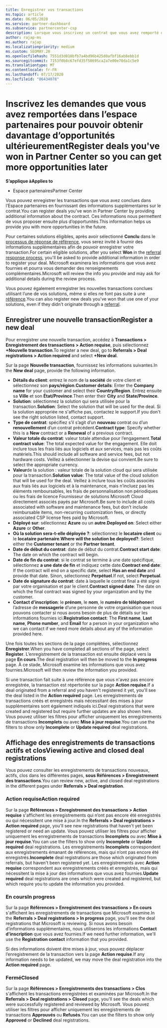 ```yaml
---
title: Enregistrer vos transactions
ms.topic: article
ms.date: 06/05/2020
ms.service: partner-dashboard
ms.subservice: partnercenter-csp
description: Lorsque vous inscrivez un contrat que vous avez remporté dans l’espace partenaires, Microsoft vous offre plus d’opportunités à l’avenir.
author: rajap-ms
ms.author: rajap
ms.localizationpriority: medium
ms.custom: SEOMAY.20
ms.openlocfilehash: 7551d3d010bfb7a4bd96b425d0afbf16ab8ebb1d
ms.sourcegitcommit: 7153f0b8c67efd35f58695ca2a7e00e70da1c5e9
ms.translationtype: MT
ms.contentlocale: fr-FR
ms.lasthandoff: 07/17/2020
ms.locfileid: "86434078"
---
```

# <a name="register-deals-youve-won-in-partner-center-so-you-can-get-more-opportunities-later"></a><span data-ttu-id="7209c-103">Inscrivez les demandes que vous avez remportées dans l’espace partenaires pour pouvoir obtenir davantage d’opportunités ultérieurement</span><span class="sxs-lookup"><span data-stu-id="7209c-103">Register deals you've won in Partner Center so you can get more opportunities later</span></span>

<span data-ttu-id="7209c-104">**S’applique à**</span><span class="sxs-lookup"><span data-stu-id="7209c-104">**Applies to**</span></span>

- <span data-ttu-id="7209c-105">Espace partenaires</span><span class="sxs-lookup"><span data-stu-id="7209c-105">Partner Center</span></span>

<span data-ttu-id="7209c-106">Vous pouvez enregistrer les transactions que vous avez conclues dans l’Espace partenaires en fournissant des informations supplémentaires sur le contrat.</span><span class="sxs-lookup"><span data-stu-id="7209c-106">You can register deals you've won in Partner Center by providing additional information about the contract.</span></span> <span data-ttu-id="7209c-107">Ces informations nous permettent de vous proposer ensuite plus d’opportunités.</span><span class="sxs-lookup"><span data-stu-id="7209c-107">This information helps us provide you with more opportunities in the future.</span></span>

<span data-ttu-id="7209c-108">Pour certaines solutions éligibles, après avoir sélectionné **Conclu** dans le [processus de réponse de référence](responding-to-referrals.md), vous serez invité à fournir des informations supplémentaires afin de pouvoir enregistrer votre transaction.</span><span class="sxs-lookup"><span data-stu-id="7209c-108">For certain eligible solutions, after you select **Won** in the [referral response process](responding-to-referrals.md), you'll be asked to provide additional information in order to register your deal.</span></span> <span data-ttu-id="7209c-109">Microsoft examinera les informations que vous avez fournies et pourra vous demander des renseignements complémentaires.</span><span class="sxs-lookup"><span data-stu-id="7209c-109">Microsoft will review the info you provide and may ask for additional details during the review process.</span></span>

<span data-ttu-id="7209c-110">Vous pouvez également enregistrer les nouvelles transactions conclues utilisant l’une de vos solutions, même si elles ne font pas suite à une [référence](referrals.md).</span><span class="sxs-lookup"><span data-stu-id="7209c-110">You can also register new deals you've won that use one of your solutions, even if they didn't originate through a [referral](referrals.md).</span></span> 

## <a name="register-a-new-deal"></a><span data-ttu-id="7209c-111">Enregistrer une nouvelle transaction</span><span class="sxs-lookup"><span data-stu-id="7209c-111">Register a new deal</span></span>

<span data-ttu-id="7209c-112">Pour enregistrer une nouvelle transaction, accédez à **Transactions > Enregistrement des transactions > Action requise**, puis sélectionnez **+Nouvelle transaction**.</span><span class="sxs-lookup"><span data-stu-id="7209c-112">To register a new deal, go to **Referrals > Deal registrations > Action required** and select **+New deal**.</span></span>

<span data-ttu-id="7209c-113">Sur la page **Nouvelle transaction**, fournissez les informations suivantes.</span><span class="sxs-lookup"><span data-stu-id="7209c-113">In the **New deal** page, provide the following information.</span></span>

- <span data-ttu-id="7209c-114">**Détails du client**: entrez le nom de la **société** de votre client et sélectionnez son **pays/région**.</span><span class="sxs-lookup"><span data-stu-id="7209c-114">**Customer details**: Enter the **Company name** for your customer and select their **Country/Region**.</span></span> <span data-ttu-id="7209c-115">Entrez ensuite sa **Ville** et son **État/Province**.</span><span class="sxs-lookup"><span data-stu-id="7209c-115">Then enter their **City** and **State/Province**.</span></span>
- <span data-ttu-id="7209c-116">**Solution**: sélectionnez la solution qui sera utilisée pour la transaction.</span><span class="sxs-lookup"><span data-stu-id="7209c-116">**Solution**: Select the solution that will be used for the deal.</span></span> <span data-ttu-id="7209c-117">Si la solution appropriée ne s'affiche pas, contactez le support.</span><span class="sxs-lookup"><span data-stu-id="7209c-117">If you don't see the right solution listed, contact support.</span></span>
- <span data-ttu-id="7209c-118">**Type de contrat**: spécifiez s’il s’agit d’un **nouveau** contrat ou d’un **renouvellement** d’un contrat précédent.</span><span class="sxs-lookup"><span data-stu-id="7209c-118">**Contract type**: Specify whether this is a **New** contract or a **Renewal** of a previous contract.</span></span>
- <span data-ttu-id="7209c-119">**Valeur totale du contrat**: valeur totale attendue pour l’engagement.</span><span class="sxs-lookup"><span data-stu-id="7209c-119">**Total contract value**: The total expected value for the engagement.</span></span> <span data-ttu-id="7209c-120">Elle doit inclure tous les frais liés aux logiciels et aux services, mais pas les coûts matériels.</span><span class="sxs-lookup"><span data-stu-id="7209c-120">This should include all software and service fees, but not hardware costs.</span></span> <span data-ttu-id="7209c-121">Veillez à sélectionner la devise qui convient.</span><span class="sxs-lookup"><span data-stu-id="7209c-121">Be sure to select the appropriate currency.</span></span>
- <span data-ttu-id="7209c-122">**Valeur**de la solution : valeur totale de la solution cloud qui sera utilisée pour la transaction.</span><span class="sxs-lookup"><span data-stu-id="7209c-122">**Solution value**: The total value of the cloud solution that will be used for the deal.</span></span> <span data-ttu-id="7209c-123">Veillez à inclure tous les coûts associés aux frais liés aux logiciels et à la maintenance, mais n’incluez pas les éléments remboursables, les frais de personnalisation non périodiques ou les frais de licence Fournisseur de solutions Microsoft Cloud directement associés payés par Microsoft.</span><span class="sxs-lookup"><span data-stu-id="7209c-123">Be sure to include all costs associated with software and maintenance fees, but don't include reimbursable items, non-recurring customization fees, or directly associated CSP license fees paid by Microsoft.</span></span>
- <span data-ttu-id="7209c-124">**Déployé sur**: sélectionnez **Azure** ou un **autre**.</span><span class="sxs-lookup"><span data-stu-id="7209c-124">**Deployed on**: Select either **Azure** or **Other**.</span></span>
- <span data-ttu-id="7209c-125">**Où la solution sera-t-elle déployée ?**: sélectionnez le **locataire client** ou le **locataire partenaire**.</span><span class="sxs-lookup"><span data-stu-id="7209c-125">**Where will the solution be deployed?**: Select either the **Customer tenant** or the **Partner tenant**.</span></span>
- <span data-ttu-id="7209c-126">**Date de début du contrat**: date de début du contrat.</span><span class="sxs-lookup"><span data-stu-id="7209c-126">**Contract start date**: The date on which the contract will begin.</span></span>
- <span data-ttu-id="7209c-127">**Date de fin du contrat**: si le contrat se termine à une date spécifique, sélectionnez **a une date de fin** et indiquez cette date.</span><span class="sxs-lookup"><span data-stu-id="7209c-127">**Contract end date**: If the contract will end on a specific date, select **Has an end date** and provide that date.</span></span> <span data-ttu-id="7209c-128">Sinon, sélectionnez **Perpétuel**.</span><span class="sxs-lookup"><span data-stu-id="7209c-128">If not, select **Perpetual**.</span></span>
- <span data-ttu-id="7209c-129">**Date de signature du contrat**: date à laquelle le contrat final a été signé par votre organisation et par le client.</span><span class="sxs-lookup"><span data-stu-id="7209c-129">**Contract signed date**: The date on which the final contract was signed by your organization and by the customer.</span></span>
- <span data-ttu-id="7209c-130">**Contact d’inscription**: le **prénom**, le **nom**, le **numéro de téléphone**et l’adresse de **messagerie** d’une personne de votre organisation que nous pouvons contacter si nous avons besoin de plus de détails sur les informations fournies ici.</span><span class="sxs-lookup"><span data-stu-id="7209c-130">**Registration contact**: The **First name**, **Last name**, **Phone number**, and **Email** for a person in your organization who we can contact if we need more details about any of the information provided here.</span></span>

<span data-ttu-id="7209c-131">Une fois toutes les sections de la page complétées, sélectionnez **Enregistrer**.</span><span class="sxs-lookup"><span data-stu-id="7209c-131">When you have completed all sections of the page, select **Register**.</span></span> <span data-ttu-id="7209c-132">L’enregistrement de la transaction est ensuite déplacé vers la page **En cours**.</span><span class="sxs-lookup"><span data-stu-id="7209c-132">The deal registration will then be moved to the **In progress** page.</span></span> <span data-ttu-id="7209c-133">À ce stade, Microsoft examine les informations que vous avez fournies.</span><span class="sxs-lookup"><span data-stu-id="7209c-133">Microsoft will then review the information you provided.</span></span>

<span data-ttu-id="7209c-134">Si une transaction fait suite à une référence que vous n'avez pas encore enregistrée, la transaction est répertoriée sur la page **Action requise**.</span><span class="sxs-lookup"><span data-stu-id="7209c-134">If a deal originated from a referral and you haven't registered it yet, you'll see the deal listed in the **Action required** page.</span></span> <span data-ttu-id="7209c-135">Les enregistrements de transactions créés et enregistrés mais nécessitant des mises à jour supplémentaires sont également indiqués ici.</span><span class="sxs-lookup"><span data-stu-id="7209c-135">Deal registrations that were created and registered but require further updates are also shown here.</span></span> <span data-ttu-id="7209c-136">Vous pouvez utiliser les filtres pour afficher uniquement les enregistrements de transactions **Incomplets** ou avec **Mise à jour requise**.</span><span class="sxs-lookup"><span data-stu-id="7209c-136">You can use the filters to show only **Incomplete** or **Update required** deal registrations.</span></span>

## <a name="viewing-active-and-closed-deal-registrations"></a><span data-ttu-id="7209c-137">Affichage des enregistrements de transactions actifs et clos</span><span class="sxs-lookup"><span data-stu-id="7209c-137">Viewing active and closed deal registrations</span></span>

<span data-ttu-id="7209c-138">Vous pouvez consulter les enregistrements de transactions nouveaux, actifs, clos dans les différentes pages, **sous Références > Enregistrement des transactions**.</span><span class="sxs-lookup"><span data-stu-id="7209c-138">You can review new, active, and closed deal registrations in the different pages under **Referrals > Deal registration**.</span></span>

### <a name="action-required"></a><span data-ttu-id="7209c-139">Action requise</span><span class="sxs-lookup"><span data-stu-id="7209c-139">Action required</span></span>

<span data-ttu-id="7209c-140">Sur la page **Références > Enregistrement des transactions > Action requise** s'affichent les enregistrements qui n’ont pas encore été enregistrés ou qui nécessitent une mise à jour.</span><span class="sxs-lookup"><span data-stu-id="7209c-140">In the **Referrals > Deal registrations > Action required** page, you'll see new registrations that haven't yet been registered or need an update.</span></span> <span data-ttu-id="7209c-141">Vous pouvez utiliser les filtres pour afficher uniquement les enregistrements de transactions **Incomplets** ou avec **Mise à jour requise**.</span><span class="sxs-lookup"><span data-stu-id="7209c-141">You can use the filters to show only **Incomplete** or **Update required** deal registrations.</span></span> <span data-ttu-id="7209c-142">Les enregistrements **Incomplets** correspondent aux enregistrements émanant de références, mais qui n’ont pas encore été enregistrés.</span><span class="sxs-lookup"><span data-stu-id="7209c-142">**Incomplete** deal registrations are those which originated from referrals, but haven't been registered yet.</span></span> <span data-ttu-id="7209c-143">Les enregistrements avec **Action requise** correspondent aux enregistrements créés et enregistrés, mais qui nécessitent la mise à jour des informations que vous avez fournies.</span><span class="sxs-lookup"><span data-stu-id="7209c-143">**Update required** deal registrations are ones which were created and registered, but which require you to update the information you provided.</span></span>

### <a name="in-progress"></a><span data-ttu-id="7209c-144">En cours</span><span class="sxs-lookup"><span data-stu-id="7209c-144">In progress</span></span>

<span data-ttu-id="7209c-145">Sur la page **Références > Enregistrement des transactions > En cours** s'affichent les enregistrements de transactions que Microsoft examine.</span><span class="sxs-lookup"><span data-stu-id="7209c-145">In the **Referrals > Deal registrations > In progress** page, you'll see the deal registrations that Microsoft is reviewing.</span></span> <span data-ttu-id="7209c-146">Si nous avons besoin d’informations supplémentaires, nous utiliserons les informations **Contact d'inscription** que vous avez fournies.</span><span class="sxs-lookup"><span data-stu-id="7209c-146">If we need further information, we'll use the **Registration contact** information that you provided.</span></span>

<span data-ttu-id="7209c-147">Si des informations doivent être mises à jour, vous pouvez déplacer l’enregistrement de la transaction vers la page **Action requise**.</span><span class="sxs-lookup"><span data-stu-id="7209c-147">If any information needs to be updated, we may move the deal registration into the **Action required** page.</span></span>

### <a name="closed"></a><span data-ttu-id="7209c-148">Fermé</span><span class="sxs-lookup"><span data-stu-id="7209c-148">Closed</span></span>

<span data-ttu-id="7209c-149">Sur la page **Références > Enregistrements des transactions > Clos** s'affichent les transactions enregistrées et examinées par Microsoft.</span><span class="sxs-lookup"><span data-stu-id="7209c-149">In the **Referrals > Deal registrations > Closed** page, you'll see the deals which were successfully registered and reviewed by Microsoft.</span></span> <span data-ttu-id="7209c-150">Vous pouvez utiliser les filtres pour afficher uniquement les enregistrements de transactions **Approuvés** ou **Refusés**.</span><span class="sxs-lookup"><span data-stu-id="7209c-150">You can use the filters to show only **Approved** or **Declined** deal registrations.</span></span>